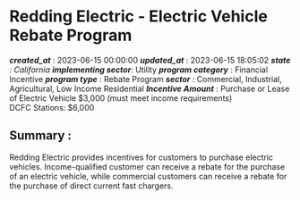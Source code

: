 # Redding Electric - Electric Vehicle Rebate Program 
 ***created_at*** : 2023-06-15 00:00:00 
 ***updated_at*** : 2023-06-15 18:05:02 
 ***state** : California 
 **implementing sector***: Utility 
 ***program category*** : Financial Incentive 
 ***program type*** : Rebate Program 
 ***sector*** : Commercial, Industrial, Agricultural, Low Income Residential 
 ***Incentive Amount*** : Purchase or Lease of Electric Vehicle $3,000 (must meet income requirements)  
DCFC Stations: $6,000

 
 ## Summary : 
 Redding Electric provides incentives for customers to purchase electric
vehicles. Income-qualified customer can receive a rebate for the purchase of
an electric vehicle, while commercial customers can receive a rebate for the
purchase of direct current fast chargers.

 
 